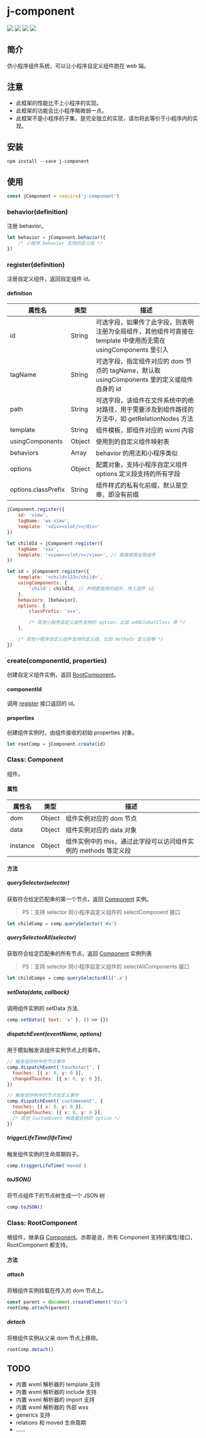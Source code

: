 # j-component

[![](https://img.shields.io/npm/v/j-component.svg?style=flat)](https://www.npmjs.org/package/wechat-miniprogram)
[![](https://img.shields.io/travis/wechat-miniprogram/j-component.svg)](https://github.com/wechat-miniprogram/j-component)
[![](https://img.shields.io/github/license/wechat-miniprogram/j-component.svg)](https://github.com/wechat-miniprogram/j-component)
[![](https://img.shields.io/codecov/c/github/wechat-miniprogram/j-component.svg)](https://github.com/wechat-miniprogram/j-component)

## 简介

仿小程序组件系统，可以让小程序自定义组件跑在 web 端。

## 注意

* 此框架的性能比不上小程序的实现。
* 此框架的功能会比小程序略微弱一点。
* 此框架不是小程序的子集，是完全独立的实现，请勿将此等价于小程序内的实现。

## 安装

```
npm install --save j-component
```

## 使用

```js
const jComponent = require('j-component')
```

### behavior(definition)

注册 behavior。

```js
let behavior = jComponent.behavior({
    /* 小程序 behavior 支持的定义段 */
})
```

### register(definition)

注册自定义组件，返回自定组件 id。

#### definition

| 属性名 | 类型 | 描述 |
|---|---|---|
| id | String | 可选字段，如果传了此字段，则表明注册为全局组件，其他组件可直接在 template 中使用而无需在 usingComponents 里引入 |
| tagName | String | 可选字段，指定组件对应的 dom 节点的 tagName，默认取 usingComponents 里的定义或组件自身的 id |
| path | String | 可选字段，该组件在文件系统中的绝对路径，用于需要涉及到组件路径的方法中，如 getRelationNodes 方法 |
| template | String | 组件模板，即组件对应的 wxml 内容 |
| usingComponents | Object | 使用到的自定义组件映射表 |
| behaviors | Array<Behavior> | behavior 的用法和小程序类似 |
| options | Object | 配置对象，支持小程序自定义组件 options 定义段支持的所有字段 |
| options.classPrefix | String | 组件样式的私有化前缀，默认是空串，即没有前缀 |

``` js
jComponent.register({
    id: 'view',
    tagName: 'wx-view',
    template: '<div><slot/></div>'
})

let childId = jComponent.register({
    tagName: 'xxx',
    template: '<view><slot/></view>', // 直接使用全局组件
})

let id = jComponent.register({
    template: '<child>123</child>',
    usingComponents: {
        'child': childId, // 声明要使用的组件，传入组件 id
    },
    behaviors: [behavior],
    options: {
        classPrefix: 'xxx',

        /* 其他小程序自定义组件支持的 option，比如 addGlobalClass 等 */
    },

    /* 其他小程序自定义组件支持的定义段，比如 methods 定义段等 */
})
```

### create(componentId, properties)

创建自定义组件实例，返回 [RootComponent](#class-rootcomponent)。

#### componentId

调用 [register](#registerdefinition) 接口返回的 id。

#### properties

创建组件实例时，由组件接收的初始 properties 对象。

```js
let rootComp = jComponent.create(id)
```

### Class: Component

组件。

#### 属性

| 属性名 | 类型 | 描述 |
|---|---|---|
| dom | Object | 组件实例对应的 dom 节点 |
| data | Object | 组件实例对应的 data 对象 |
| instance | Object | 组件实例中的 this，通过此字段可以访问组件实例的 methods 等定义段 |

#### 方法

##### querySelector(selector)

获取符合给定匹配串的第一个节点，返回 [Component](#class-component) 实例。

> PS：支持 selector 同小程序自定义组件的 selectComponent 接口

```js
let childComp = comp.querySelector('#a')
```

##### querySelectorAll(selector)

获取符合给定匹配串的所有节点，返回 [Component](#class-component) 实例列表

> PS：支持 selector 同小程序自定义组件的 selectAllComponents 接口

```js
let childComps = comp.querySelectorAll('.a')
```

##### setData(data, callback)

调用组件实例的 setData 方法.

```js
comp.setData({ text: 'a' }, () => {})
```

##### dispatchEvent(eventName, options)

用于模拟触发该组件实例节点上的事件。

```js
// 触发组件树中的节点事件
comp.dispatchEvent('touchstart', {
  touches: [{ x: 0, y: 0 }],
  changedTouches: [{ x: 0, y: 0 }],
})

// 触发组件树中的节点自定义事件
comp.dispatchEvent('customevent', {
  touches: [{ x: 0, y: 0 }],
  changedTouches: [{ x: 0, y: 0 }],
  /* 其他 CustomEvent 构造器支持的 option */
})
```

##### triggerLifeTime(lifeTime)

触发组件实例的生命周期钩子。

```js
comp.triggerLifeTime('moved')
```

##### toJSON()

将节点组件下的节点树生成一个 JSON 树

```js
comp.toJSON()
```

### Class: RootComponent

根组件，继承自 [Component](#class-component)。亦即是说，所有 Component 支持的属性/接口，RootComponent 都支持。

#### 方法

##### attach

将根组件实例挂载在传入的 dom 节点上。

```js
const parent = document.createElement('div')
rootComp.attach(parent)
```

##### detach

将根组件实例从父亲 dom 节点上移除。

```js
rootComp.detach()
```

## TODO

* 内置 wxml 解析器的 template 支持
* 内置 wxml 解析器的 include 支持
* 内置 wxml 解析器的 import 支持
* 内置 wxml 解析器的 外部 wxs
* generics 支持
* relations 和 moved 生命周期
* ......
